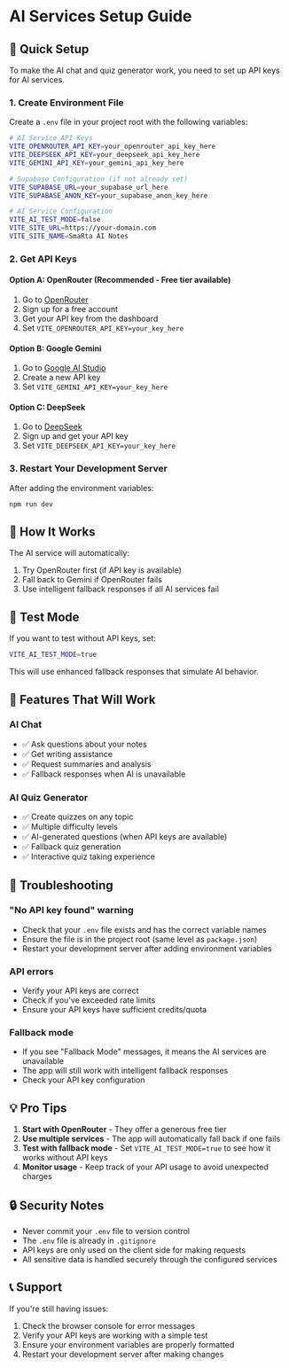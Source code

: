 # AI Services Setup Guide

## 🚀 Quick Setup

To make the AI chat and quiz generator work, you need to set up API keys for AI services.

### 1. Create Environment File

Create a `.env` file in your project root with the following variables:

```bash
# AI Service API Keys
VITE_OPENROUTER_API_KEY=your_openrouter_api_key_here
VITE_DEEPSEEK_API_KEY=your_deepseek_api_key_here
VITE_GEMINI_API_KEY=your_gemini_api_key_here

# Supabase Configuration (if not already set)
VITE_SUPABASE_URL=your_supabase_url_here
VITE_SUPABASE_ANON_KEY=your_supabase_anon_key_here

# AI Service Configuration
VITE_AI_TEST_MODE=false
VITE_SITE_URL=https://your-domain.com
VITE_SITE_NAME=SmaRta AI Notes
```

### 2. Get API Keys

#### Option A: OpenRouter (Recommended - Free tier available)
1. Go to [OpenRouter](https://openrouter.ai/)
2. Sign up for a free account
3. Get your API key from the dashboard
4. Set `VITE_OPENROUTER_API_KEY=your_key_here`

#### Option B: Google Gemini
1. Go to [Google AI Studio](https://makersuite.google.com/app/apikey)
2. Create a new API key
3. Set `VITE_GEMINI_API_KEY=your_key_here`

#### Option C: DeepSeek
1. Go to [DeepSeek](https://platform.deepseek.com/)
2. Sign up and get your API key
3. Set `VITE_DEEPSEEK_API_KEY=your_key_here`

### 3. Restart Your Development Server

After adding the environment variables:

```bash
npm run dev
```

## 🔧 How It Works

The AI service will automatically:
1. Try OpenRouter first (if API key is available)
2. Fall back to Gemini if OpenRouter fails
3. Use intelligent fallback responses if all AI services fail

## 🧪 Test Mode

If you want to test without API keys, set:

```bash
VITE_AI_TEST_MODE=true
```

This will use enhanced fallback responses that simulate AI behavior.

## 📱 Features That Will Work

### AI Chat
- ✅ Ask questions about your notes
- ✅ Get writing assistance
- ✅ Request summaries and analysis
- ✅ Fallback responses when AI is unavailable

### AI Quiz Generator
- ✅ Create quizzes on any topic
- ✅ Multiple difficulty levels
- ✅ AI-generated questions (when API keys are available)
- ✅ Fallback quiz generation
- ✅ Interactive quiz taking experience

## 🚨 Troubleshooting

### "No API key found" warning
- Check that your `.env` file exists and has the correct variable names
- Ensure the file is in the project root (same level as `package.json`)
- Restart your development server after adding environment variables

### API errors
- Verify your API keys are correct
- Check if you've exceeded rate limits
- Ensure your API keys have sufficient credits/quota

### Fallback mode
- If you see "Fallback Mode" messages, it means the AI services are unavailable
- The app will still work with intelligent fallback responses
- Check your API key configuration

## 💡 Pro Tips

1. **Start with OpenRouter** - They offer a generous free tier
2. **Use multiple services** - The app will automatically fall back if one fails
3. **Test with fallback mode** - Set `VITE_AI_TEST_MODE=true` to see how it works without API keys
4. **Monitor usage** - Keep track of your API usage to avoid unexpected charges

## 🔒 Security Notes

- Never commit your `.env` file to version control
- The `.env` file is already in `.gitignore`
- API keys are only used on the client side for making requests
- All sensitive data is handled securely through the configured services

## 📞 Support

If you're still having issues:
1. Check the browser console for error messages
2. Verify your API keys are working with a simple test
3. Ensure your environment variables are properly formatted
4. Restart your development server after making changes
